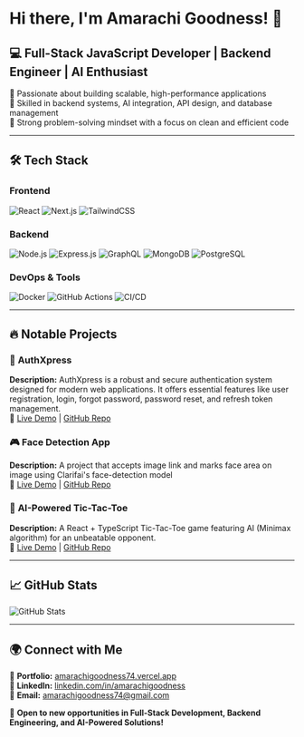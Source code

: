 # Hi there, I'm Amarachi Goodness! 👋   

## 💻 Full-Stack JavaScript Developer | Backend Engineer | AI Enthusiast
🔹 Passionate about building scalable, high-performance applications  
🔹 Skilled in backend systems, AI integration, API design, and database management  
🔹 Strong problem-solving mindset with a focus on clean and efficient code  

---

## 🛠️ Tech Stack  
### **Frontend**  
![React](https://img.shields.io/badge/React-20232A?style=for-the-badge&logo=react&logoColor=61DAFB) 
![Next.js](https://img.shields.io/badge/Next.js-000000?style=for-the-badge&logo=next.js&logoColor=white) 
![TailwindCSS](https://img.shields.io/badge/TailwindCSS-38B2AC?style=for-the-badge&logo=tailwind-css&logoColor=white) 

### **Backend**  
![Node.js](https://img.shields.io/badge/Node.js-339933?style=for-the-badge&logo=node.js&logoColor=white) 
![Express.js](https://img.shields.io/badge/Express.js-000000?style=for-the-badge&logo=express&logoColor=white) 
![GraphQL](https://img.shields.io/badge/GraphQL-E10098?style=for-the-badge&logo=graphql&logoColor=white) 
![MongoDB](https://img.shields.io/badge/MongoDB-4EA94B?style=for-the-badge&logo=mongodb&logoColor=white) 
![PostgreSQL](https://img.shields.io/badge/PostgreSQL-316192?style=for-the-badge&logo=postgresql&logoColor=white) 

### **DevOps & Tools**  
![Docker](https://img.shields.io/badge/Docker-2496ED?style=for-the-badge&logo=docker&logoColor=white) 
![GitHub Actions](https://img.shields.io/badge/GitHub%20Actions-2088FF?style=for-the-badge&logo=github-actions&logoColor=white) 
![CI/CD](https://img.shields.io/badge/CI%2FCD-F68212?style=for-the-badge&logo=git&logoColor=white) 

---

## 🔥 Notable Projects  

### 🌟 **AuthXpress**  
**Description:** AuthXpress is a robust and secure authentication system designed for modern web applications. It offers essential features like user registration, login, forgot password, password reset, and refresh token management.  
🔗 [Live Demo](https://auth-xpress.vercel.app) | [GitHub Repo](https://github.com/amarachigoodness74/authXpress)  

### 🎮 **Face Detection App**  
**Description:** A project that accepts image link and marks face area on image using Clarifai's face-detection model  
🔗 [Live Demo](https://face-detection-app-by-amara.vercel.app) | [GitHub Repo](https://github.com/amarachigoodness74/face-detection-app)  

### 🤖 **AI-Powered Tic-Tac-Toe**  
**Description:** A React + TypeScript Tic-Tac-Toe game featuring AI (Minimax algorithm) for an unbeatable opponent.  
🔗 [Live Demo](https://tic-tac-toe-with-ai-player.vercel.app) | [GitHub Repo](https://github.com/amarachigoodness74/tic-tac-toe-with-ai-player)  

---

## 📈 GitHub Stats  
![GitHub Stats](https://github-readme-stats.vercel.app/api?username=amarachigoodness74&show_icons=true&theme=radical)  

---

## 🌍 Connect with Me  

💼 **Portfolio:** [amarachigoodness74.vercel.app](https://amarachigoodness74.vercel.app)  
💬 **LinkedIn:** [linkedin.com/in/amarachigoodness](https://linkedin.com/in/dev-amarachi)  
📧 **Email:** amarachigoodness74@gmail.com 

🚀 **Open to new opportunities in Full-Stack Development, Backend Engineering, and AI-Powered Solutions!**  
